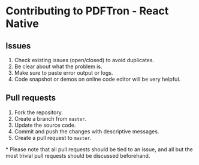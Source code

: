 # Contributing to PDFTron - React Native

## Issues
1. Check existing issues (open/closed) to avoid duplicates.
2. Be clear about what the problem is.
3. Make sure to paste error output or logs.
4. Code snapshot or demos on online code editor will be very helpful.

## Pull requests
1. Fork the repository.
2. Create a branch from `master`.
3. Update the source code.
4. Commit and push the changes with descriptive messages.
5. Create a pull request to `master`.

\* Please note that all pull requests should be tied to an issue, and all but the most trivial pull requests should be discussed beforehand.